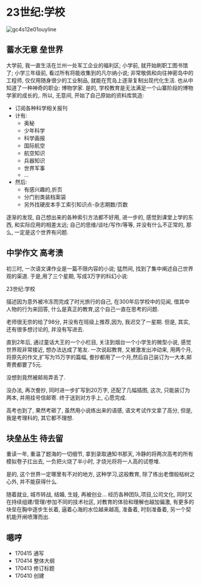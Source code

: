 # 23世纪:学校

![gc4s12e01ouyline][image-1]

## 蓄水无意 垒世界
大学前, 我一直生活在兰州一处军工企业的福利区;
小学前, 就开始刷职工图书馆了;
小学三年级前, 看过所有将能收集到的凡尔纳小说;
非常敬佩和向往神密岛中的工程师, 仅仅用随身很少的工业制品,
就能在荒岛上逐渐复制出现代化生活.
也从中知道了一种神奇的职业: 博物学家.
是的, 学校教育是无法满足一个山寨阶段的博物学家的成长的,.
所以, 无意间, 开始了自己原始的资料库筑造:
- 订阅各种科学相关报刊
- 计有:
	- 奥秘
	- 少年科学
	- 科学画报
	- 国际航空
	- 航空知识
	- 兵器知识
	- 世界军事
	- …
- 然后:
	- 有感兴趣的,折页
	- 分门别类装档案袋
	- 另外找硬皮本手工索引知识点-杂志期数/页数

逐渐的发现, 自己想出来的各种索引方法都不好用,
进一步的, 感觉到课堂上学的东西, 和实际应用的相差太远;
自己的思维/谈吐/写作/等等, 并没有什么不正常的,
那么, 一定是这个世界有问题.

## 中学作文 高考溃
初三时, 一次语文课作业是一篇不限内容的小说;
猛然间, 找到了集中阐述自己世界观的渠道.
于是,用了三个星期, 写成3万字的科幻小说:

23世纪:学校

描述因为意外被冷冻而完成了时光旅行的自己,
在300年后学校中的见闻, 借其中人物的行为来回答,
什么是真正的教育,这个自己一直在思考的问题.

老师很无奈的给了98分, 并没有在班级上推荐,因为, 我迟交了一星期.
但是, 其实,还有很多想讨论的, 并没有写进去.

直到2年后, 通过童话大王的一个小栏目, 关注到烟台一个小学生的微型小说, 感觉世界观非常接近, 想办法达成了笔友.
一次说起教育, 
又被激发出冲动来, 
用两个月, 将原先的作文,扩写为15万字的篇幅,
誊抄都用了一个月,然后自己装订为一大本,邮寄费都要了5元.

没想到竟然被邮局弄丢了.

没办法, 再次誊抄, 同时进一步扩写到20万字, 还配了几幅插图,
这次, 只能装订为两本, 并用挂号信邮寄.
终于送到对方手上, 心愿完成.

高考也到了, 果然考砸了,
虽然用小说练出来的语感, 语文考试作文拿了高分,
但是, 我是考理科的, 其它都不理想.

## 块垒丛生 待去留

重读一年, 重温了题海的一切细节,
拿到录取通知书那天, 冷静的将两次高考的所有模拟卷子扛出去,
一负把火烧了半小时, 才烧光将将一人高的试卷堆.

是的, 这个世界一定哪里有不对的地方, 这种学习,这般教育,
除了练出老僧般枯树之心外, 并不能获得什么.

随着就业, 城市转战, 结婚, 生娃, 再被创业...
经历各种团队,项目,公司文化,
同时又在持续组建/管理/参加不同的技术社区,
对教育的体验和理解也越加偏激,
有更多的块垒在胸中逐步生长着,
逼着心海的水位越来越高,
准备着, 时刻准备着,
另一个契机能开闸喷薄而出.

## 嗯哼

- 170415 通写
- 170414 整体大纲
- 170413 修订标题
- 170410 创建

[image-1]:	http://zoomquiet.qiniucdn.com/res/snap/gc4s12e01ouyline.png?imageView2/2/h/360